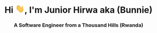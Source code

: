 <h1 align="center">Hi <img src="https://github.com/inspirasiprogrammer/inspirasiprogrammer/blob/main/wave.gif" width="30px">, I'm Junior Hirwa aka (Bunnie)</h1>
<h3 align="center">A Software Engineer from a Thousand Hills (Rwanda)</h3>
<!--<img align= "right" alt="Coding" width="375" src="https://cdn.dribbble.com/users/1162077/screenshots/3848914/media/320984a9ca58b3c73274c9259ecf6de8.gif">-->

